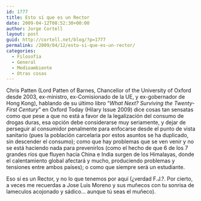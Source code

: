 ```yaml
---
id: 1777
title: Esto sí que es un Rector
date: 2009-04-12T08:52:30+00:00
author: Jorge Cortell
layout: post
guid: http://cortell.net/blog/?p=1777
permalink: /2009/04/12/esto-si-que-es-un-rector/
categories:
  - Filosofí­a
  - General
  - Medioambiente
  - Otras cosas
---
```

Chris Patten (Lord Patten of Barnes, Chancellor of the University of Oxford desde 2003, ex-ministro, ex-Comisionado de la UE, y ex-gobernador de Hong Kong), hablando de su último libro &#8220;_What Next? Surviving the Twenty-First Century_&#8221; en Oxford Today (Hilary Issue 2009) dice cosas tan sensatas como que pese a que no está a favor de la legalización del consumo de drogas duras, esa opción debe considerarse muy seriamente, y dejar de perseguir al consumidor penalmente para enfocarse desde el punto de vista sanitario (pues la población carcelaria por estos asuntos se ha duplicado, sin descender el consumo); como que hay problemas que se ven venir y no se está haciendo nada para prevenirlos (como el hecho de que 6 de los 7 grandes ríos que fluyen hacia China e India surgen de los Himalayas, donde el calentamiento global afectará y mucho, produciendo problemas y tensiones entre ambos países); o como que siempre será un estudiante.

Eso sí es un Rector, y no lo que tenemos por aquí (¿verdad F.J.?. Por cierto, a veces me recuerdas a Jose Luis Moreno y sus muñecos con tu sonrisa de lameculos acojonado y sádico&#8230; aunque tú seas el muñeco).